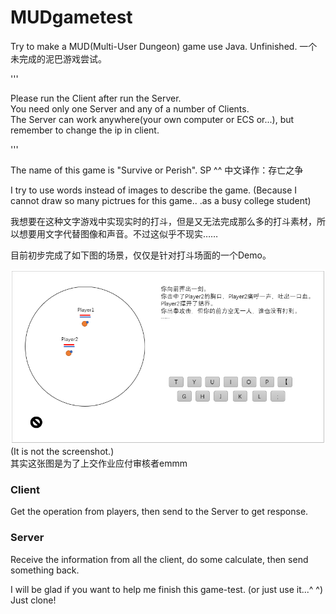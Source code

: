 # MUDgametest
Try to make a MUD(Multi-User Dungeon) game use Java. Unfinished. 一个未完成的泥巴游戏尝试。

'''

Please run the Client after run the Server.  
You need only one Server and any of a number of Clients.  
The Server can work anywhere(your own computer or ECS or...), but remember to change the ip in client.  

'''

The name of this game is "Survive or Perish". SP ^^
中文译作：存亡之争

I try to use words instead of images to describe the game. (Because I cannot draw so many pictrues for this game.. .as a busy college student)

我想要在这种文字游戏中实现实时的打斗，但是又无法完成那么多的打斗素材，所以想要用文字代替图像和声音。不过这似乎不现实……

目前初步完成了如下图的场景，仅仅是针对打斗场面的一个Demo。

![image](https://github.com/lxtless/MUDgametest/blob/master/picture.png)
(It is not the screenshot.)  
其实这张图是为了上交作业应付审核者emmm

### Client

Get the operation from players, then send to the Server to get response.

### Server

Receive the information from all the client, do some calculate, then send something back.


I will be glad if you want to help me finish this game-test. (or just use it...^ ^)
Just clone!


